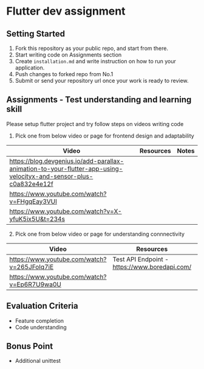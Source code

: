 # Flutter dev assignment

## Setting Started
1. Fork this repository as your public repo, and start from there.
2. Start writing code on Assignments section
3. Create `installation.md` and write instruction on how to run your application.
4. Push changes to forked repo from No.1
5. Submit or send your repository url once your work is ready to review.

## Assignments - Test understanding and learning skill
Please setup flutter project and try follow steps on videos writing code 

1. Pick one from below video or page for frontend design and adaptability

|Video|Resources|Notes|
|-|-|-|
|https://blog.devgenius.io/add-parallax-animation-to-your-flutter-app-using-velocityx-and-sensor-plus-c0a832e4e12f|||
|https://www.youtube.com/watch?v=FHgqEay3VUI|||
|https://www.youtube.com/watch?v=X-yfuK5ix5U&t=234s|||

2. Pick one from below video or page for understanding connnectivity

|Video|Resources|Notes|
|-|-|-|
|https://www.youtube.com/watch?v=265JFoIq7iE|Test API Endpoint - https://www.boredapi.com/||
|https://www.youtube.com/watch?v=Ep6R7U9wa0U|||


## Evaluation Criteria
- Feature completion
- Code understanding

## Bonus Point
- Additional unittest
